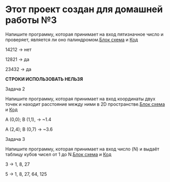 
# Этот проект создан для домашней работы №3
Напишите программу, которая принимает на вход пятизначное число и проверяет, является ли оно палиндромом.[Блок схема](Ex_001_Paliandrome5Digit/diagram_001_Paliandrome5Digit.drawio.png) и [Код](Ex_001_Paliandrome5Digit/Program.cs)

14212 -> нет

12821 -> да

23432 -> да

__СТРОКИ ИСПОЛЬЗОВАТЬ НЕЛЬЗЯ__

Задача 2

Напишите программу, которая принимает на вход координаты двух точек и находит расстояние между ними в 2D пространстве.[Блок схема](Ex_002_TwoDotsOf2D/diagram_002_TwoDotsOf2D.drawio.png) и [Код](Ex_002_TwoDotsOf2D/Program.cs)

A (0,0); B (1,1), -> ~1.4

A (2,4); B (0,7) -> ~3.6

Задача 3

Напишите программу, которая принимает на вход число (N) и выдаёт таблицу кубов чисел от 1 до N.[Блок схема](Ex_003_TableCube/diagram_003_TableCube.drawio.png) и [Код](Ex_003_TableCube/Program.cs)

3 -> 1, 8, 27

5 -> 1, 8, 27, 64, 125
